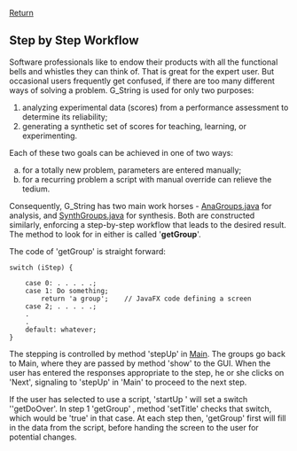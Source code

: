 [Return](Function.md)

## Step by Step Workflow ##
Software professionals like to endow their products with all the functional bells and whistles they can think of. That is great for the expert user. But occasional users frequently get confused, if there are too many different ways of solving a problem. G_String is used for only two purposes: 

<ol type="1">
  <li>analyzing experimental data (scores) from a performance assessment to determine its reliability; </li>
  <li>generating a synthetic set of scores for teaching, learning, or experimenting. </li>
</ol>

Each of these two goals can be achieved in one of two ways:

<ol type="a">
  <li>for a totally new problem, parameters are entered manually;</li>
  <li>for a recurring problem a script with manual override can relieve the tedium.</li>
</ol>

Consequently, G_String has two main work horses - [AnaGroups.java](../../../blob/main/workbench/GS_L/src/steps/AnaGroups.java) for analysis, and [SynthGroups.java](../../../blob/main/workbench/GS_L/src/steps/SynthGroups.java) for synthesis. Both are constructed similarly, enforcing a step-by-step workflow that leads to the desired result. The method to look for in either is called '**getGroup**'.

The code of 'getGroup' is straight forward:
```
switch (iStep) {

	case 0: . . . . .;
	case 1: Do something;
		return 'a group';    // JavaFX code defining a screen
	case 2; . . . . .;
	.
	.
	default: whatever;
}
```

The stepping is controlled by method 'stepUp' in [Main](../../../blob/main/workbench/GS_L/src/application/Main.java). The groups go back to Main, where they are passed by method 'show' to the GUI. When the user has entered the responses appropriate to the step, he or she clicks on 'Next', signaling to 'stepUp' in 'Main' to proceed to the next step.

If the user has selected to use a script, 'startUp ' will set a switch ''getDoOver'. In step 1 'getGroup' , method 'setTitle' checks that switch, which would be 'true' in that case. At each step then,  'getGroup' first will fill in the data from the script, before handing the screen to the user for potential changes.

